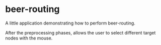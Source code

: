 # beer-routing

A little application demonstrating how to perform beer-routing. 

After the preprocessing phases, allows the user to select different target nodes with the mouse.
